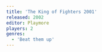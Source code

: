 ```yaml
---
title: 'The King of Fighters 2001'
released: 2002
editor: Playmore
players: 2
genres:
  - 'Beat them up'
---
```


